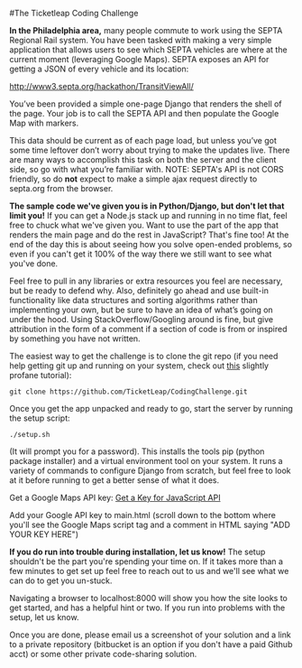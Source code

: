 #The Ticketleap Coding Challenge

**In the Philadelphia area,** many people commute to work using the SEPTA Regional Rail system.  You have been tasked with making a very simple application that allows users to see which SEPTA vehicles are where at the current moment (leveraging Google Maps). SEPTA exposes an API for getting a JSON of every vehicle and its location:

http://www3.septa.org/hackathon/TransitViewAll/

You’ve been provided a simple one-page Django that renders the shell of the page. Your job is to call the SEPTA API and then populate the Google Map with markers. 

This data should be current as of each page load, but unless you’ve got some time leftover don’t worry about trying to make the updates live.  There are many ways to accomplish this task on both the server and the client side, so go with what you’re familiar with. NOTE: SEPTA's API is not CORS friendly, so do **not** expect to make a simple ajax request directly to septa.org from the browser.

**The sample code we've given you is in Python/Django, but don't let that limit you!** If you can get a Node.js stack up and running in no time flat, feel free to chuck what we've given you.  Want to use the part of the app that renders the main page and do the rest in JavaScript?  That's fine too!  At the end of the day this is about seeing how you solve open-ended problems, so even if you can't get it 100% of the way there we still want to see what you've done. 

Feel free to pull in any libraries or extra resources you feel are necessary, but be ready to defend why.  Also, definitely go ahead and use built-in functionality like data structures and sorting algorithms rather than implementing your own, but be sure to have an idea of what’s going on under the hood.  Using StackOverflow/Googling around is fine, but give attribution in the form of a comment if a section of code is from or inspired by something you have not written. 

The easiest way to get the challenge is to clone the git repo (if you need help getting git up and running on your system, check out [this](http://rogerdudler.github.io/git-guide/) slightly profane tutorial):

```git clone https://github.com/TicketLeap/CodingChallenge.git```

Once you get the app unpacked and ready to go, start the server by running the setup script:

```./setup.sh ```

(It will prompt you for a password).  This installs the tools pip (python package installer) and a virtual environment tool on your system.  It runs a variety of commands to configure Django from scratch, but feel free to look at it before running to get a better sense of what it does. 

Get a Google Maps API key: [Get a Key for JavaScript API](https://developers.google.com/maps/documentation/javascript/get-api-key)

Add your Google API key to main.html (scroll down to the bottom where you'll see the Google Maps script tag and a comment in HTML saying "ADD YOUR KEY HERE")

**If you do run into trouble during installation, let us know!**  The setup shouldn't be the part you're spending your time on.  If it takes more than a few minutes to get set up feel free to reach out to us and we'll see what we can do to get you un-stuck. 

Navigating a browser to localhost:8000 will show you how the site looks to get started, and has a helpful hint or two.  If you run into problems with the setup, let us know.  

Once you are done, please email us a screenshot of your solution and a link to a private repository (bitbucket is an option if you don't have a paid Github acct) or some other private code-sharing solution. 

